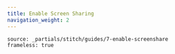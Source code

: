 ```yaml
---
title: Enable Screen Sharing
navigation_weight: 2
---
```


```tabbed_content
source: _partials/stitch/guides/7-enable-screenshare
frameless: true
```
